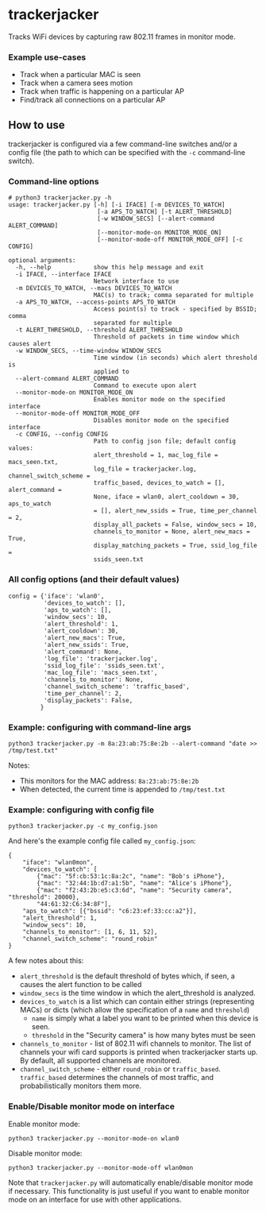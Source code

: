 # trackerjacker

Tracks WiFi devices by capturing raw 802.11 frames in monitor mode.

### Example use-cases

* Track when a particular MAC is seen
* Track when a camera sees motion
* Track when traffic is happening on a particular AP
* Find/track all connections on a particular AP

## How to use

trackerjacker is configured via a few command-line switches and/or a config file (the path to which can be specified with the `-c` command-line switch).

### Command-line options

```
# python3 trackerjacker.py -h
usage: trackerjacker.py [-h] [-i IFACE] [-m DEVICES_TO_WATCH]
                         [-a APS_TO_WATCH] [-t ALERT_THRESHOLD]
                         [-w WINDOW_SECS] [--alert-command ALERT_COMMAND]
                         [--monitor-mode-on MONITOR_MODE_ON]
                         [--monitor-mode-off MONITOR_MODE_OFF] [-c CONFIG]

optional arguments:
  -h, --help            show this help message and exit
  -i IFACE, --interface IFACE
                        Network interface to use
  -m DEVICES_TO_WATCH, --macs DEVICES_TO_WATCH
                        MAC(s) to track; comma separated for multiple
  -a APS_TO_WATCH, --access-points APS_TO_WATCH
                        Access point(s) to track - specified by BSSID; comma
                        separated for multiple
  -t ALERT_THRESHOLD, --threshold ALERT_THRESHOLD
                        Threshold of packets in time window which causes alert
  -w WINDOW_SECS, --time-window WINDOW_SECS
                        Time window (in seconds) which alert threshold is
                        applied to
  --alert-command ALERT_COMMAND
                        Command to execute upon alert
  --monitor-mode-on MONITOR_MODE_ON
                        Enables monitor mode on the specified interface
  --monitor-mode-off MONITOR_MODE_OFF
                        Disables monitor mode on the specified interface
  -c CONFIG, --config CONFIG
                        Path to config json file; default config values:
                        alert_threshold = 1, mac_log_file = macs_seen.txt,
                        log_file = trackerjacker.log, channel_switch_scheme =
                        traffic_based, devices_to_watch = [], alert_command =
                        None, iface = wlan0, alert_cooldown = 30, aps_to_watch
                        = [], alert_new_ssids = True, time_per_channel = 2,
                        display_all_packets = False, window_secs = 10,
                        channels_to_monitor = None, alert_new_macs = True,
                        display_matching_packets = True, ssid_log_file =
                        ssids_seen.txt

```

### All config options (and their default values)

    config = {'iface': 'wlan0',
              'devices_to_watch': [],
              'aps_to_watch': [],
              'window_secs': 10,
              'alert_threshold': 1,
              'alert_cooldown': 30,
              'alert_new_macs': True,
              'alert_new_ssids': True,
              'alert_command': None,
              'log_file': 'trackerjacker.log',
              'ssid_log_file': 'ssids_seen.txt',
              'mac_log_file': 'macs_seen.txt',
              'channels_to_monitor': None,
              'channel_switch_scheme': 'traffic_based',
              'time_per_channel': 2,
              'display_packets': False,
             }


### Example: configuring with command-line args

    python3 trackerjacker.py -m 8a:23:ab:75:8e:2b --alert-command "date >> /tmp/test.txt"

Notes:
* This monitors for the MAC address: `8a:23:ab:75:8e:2b`
* When detected, the current time is appended to `/tmp/test.txt`

### Example: configuring with config file

	python3 trackerjacker.py -c my_config.json

And here's the example config file called `my_config.json`:

```
{
    "iface": "wlan0mon",
    "devices_to_watch": [
        {"mac": "5f:cb:53:1c:8a:2c", "name": "Bob's iPhone"},
        {"mac": "32:44:1b:d7:a1:5b", "name": "Alice's iPhone"},
        {"mac": "f2:43:2b:e5:c3:6d", "name": "Security camera", "threshold": 20000},
        "44:61:32:C6:34:8F"],
    "aps_to_watch": [{"bssid": "c6:23:ef:33:cc:a2"}],
    "alert_threshold": 1,
    "window_secs": 10,
    "channels_to_monitor": [1, 6, 11, 52],
    "channel_switch_scheme": "round_robin"
}
```

A few notes about this:
* `alert_threshold` is the default threshold of bytes which, if seen, a causes the alert function to be called
* `window_secs` is the time window in which the alert_threshold is analyzed.
* `devices_to_watch` is a list which can contain either strings (representing MACs) or dicts (which allow the specification of a `name` and `threshold`)
	- `name` is simply what a label you want to be printed when this device is seen.
	- `threshold` in the "Security camera" is how many bytes must be seen
* `channels_to_monitor` - list of 802.11 wifi channels to monitor. The list of channels your wifi card supports is printed when trackerjacker starts up. By default, all supported channels are monitored.
* `channel_switch_scheme` - either `round_robin` or `traffic_based`. `traffic_based` determines the channels of most traffic, and probabilistically monitors them more.

### Enable/Disable monitor mode on interface

Enable monitor mode:

    python3 trackerjacker.py --monitor-mode-on wlan0

Disable monitor mode:

    python3 trackerjacker.py --monitor-mode-off wlan0mon

Note that `trackerjacker.py` will automatically enable/disable monitor mode if necessary. This functionality is just useful if you want to enable monitor mode on an interface for use with other applications.

